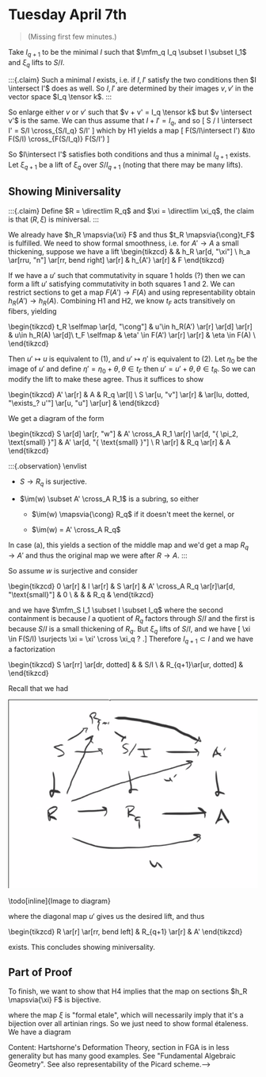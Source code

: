 # Tuesday April 7th

> (Missing first few minutes.)

Take $I_{q+1}$ to be the minimal $I$ such that $\mfm_q I_q \subset I \subset I_1$ and $\xi_q$ lifts to $S/I$.


:::{.claim}
Such a minimal $I$ exists, i.e. if $I, I'$ satisfy the two conditions then $I \intersect I'$ does as well.
So $I, I'$ are determined by their images $v, v'$ in the vector space $I_q \tensor k$.
:::

So enlarge either $v$ or $v'$ such that $v + v' = I_q \tensor k$ but $v \intersect v'$ is the same.
We can thus assume that $I + I' = I_q$, and so
\[
S / I \intersect I' = S/I \cross_{S/I_q} S/I'
\]
which by H1 yields a map
\[
F(S/I\intersect I') &\to F(S/I) \cross_{F(S/I_q)} F(S/I')
\]

So $I\intersect I'$ satisfies both conditions and thus a minimal $I_{q+1}$ exists.
Let $\xi_{q+1}$ be a lift of $\xi_q$ over $S/I_{q+1}$ (noting that there may be many lifts).

## Showing Miniversality

:::{.claim}
Define $R = \directlim R_q$ and $\xi = \directlim \xi_q$, the claim is that $(R, \xi)$ is miniversal.
:::

We already have $h_R \mapsvia{\xi} F$ and thus $t_R \mapsvia{\cong}t_F$ is fulfilled.
We need to show formal smoothness, i.e. for $A' \to A$ a small thickening, suppose we have a lift
\begin{tikzcd}
&
& h_R 
  \ar[d, "\xi"] 
\\
h_a 
  \ar[rru, "n"] 
  \ar[rr, bend right] 
  \ar[r] 
& h_{A'} 
  \ar[r] 
& F
\end{tikzcd}

If we have a $u'$ such that commutativity in square 1 holds (?) then we can form a lift $u'$ satisfying commutativity in both squares 1 and 2.
We can restrict sections to get a map $F(A') \to F(A)$ and using representability obtain $h_R(A') \to h_R(A)$.
Combining H1 and H2, we know $t_F$ acts transitively on fibers, yielding


\begin{tikzcd}
t_R \selfmap \ar[d, "\cong"] & u'\in h_R(A') \ar[r] \ar[d] \ar[r] & u\in h_R(A) \ar[d]\\
t_F \selfmap & \eta' \in F(A') \ar[r] \ar[r] & \eta \in F(A) \\
\end{tikzcd}

Then $u' \mapsto u$ is equivalent to (1), and $u' \mapsto \eta'$ is equivalent to (2).
Let $\eta_0$ be the image of $u'$ and define $\eta' = \eta_0 + \theta, \theta \in t_F$ then $u' = u' + \theta, \theta \in t_R$.
So we can modify the lift to make these agree.
Thus it suffices to show

\begin{tikzcd}
A' \ar[r] & A & R_q \ar[l] \\
S \ar[u, "v"] \ar[r] & \ar[lu, dotted, "\exists_? u'"] \ar[u, "u"] \ar[ur] &
\end{tikzcd}


We get a diagram of the form

\begin{tikzcd}
S 
  \ar[d] 
  \ar[r, "w"] 
& A' \cross_A R_1 
  \ar[r]
  \ar[d, "{ \pi_2, \text{small} }"] 
& A' 
  \ar[d, "{ \text{small} }"]
\\
R 
  \ar[r] 
& R_q 
  \ar[r] 
& A
\end{tikzcd}



:::{.observation}
\envlist

- $S \to R_q$ is surjective.

- $\im(w) \subset A' \cross_A R_1$ is a subring, so either

  - $\im(w) \mapsvia{\cong} R_q$ if it doesn't meet the kernel, or
  
  - $\im(w) = A' \cross_A R_q$

In case (a), this yields a section of the middle map and we'd get a map $R_q \to A'$ and thus the original map we were after $R \to A$.
:::

So assume $w$ is surjective and consider

\begin{tikzcd}
0 \ar[r] & I \ar[r] & S \ar[r] & A' \cross_A R_q \ar[r]\ar[d, "\text{small}"] & 0  \\
 & & & R_q &
\end{tikzcd}


and we have $\mfm_S I_1 \subset I \subset I_q$ where the second containment is because $I$ a quotient of $R_q$ factors through $S/I$ and the first is because $S/I$ is a small thickening of $R_q$.
But $\xi_q$ lifts of $S/I$, and we have
\[
\xi \in F(S/I) \surjects \xi = \xi' \cross \xi_q ?
.\]
Therefore $I_{q+1} \subset I$ and we have a factorization

\begin{tikzcd}
S \ar[rr] \ar[dr, dotted] & & S/I \\
& R_{q+1}\ar[ur, dotted] &
\end{tikzcd}

Recall that we had

![](figures/image_2020-04-07-13-17-11.png)

\todo[inline]{Image to diagram}

where the diagonal map $u'$ gives us the desired lift, and thus

\begin{tikzcd}
R \ar[r] \ar[rr, bend left] & R_{q+1} \ar[r] & A'
\end{tikzcd}

exists.
This concludes showing miniversality.

## Part of Proof

To finish, we want to show that H4 implies that the map on sections $h_R \mapsvia{\xi} F$ is bijective.

<!--\begin{tikzcd}-->
<!--& h_R -->
  <!--\ar[d, "\xi"]-->
<!--& h_A -->
  <!--\ar[rr, bend left, "\eta"] -->
<!--\\-->
<!--? -->
  <!--\ar[rru, "u"] -->
<!--& h_{A'} -->
  <!--\ar[r, "\eta'"] -->
  <!--\ar[ru, "\exists ! u'"] -->
<!--& F-->
<!--\end{tikzcd}-->


where the map $\xi$ is "formal etale", which will necessarily imply that it's a bijection over all artinian rings.
So we just need to show formal étaleness.
We have a diagram

<!--\begin{tikzcd}-->
<!--t_R \selfmap u'\in h_R(A') \ar[r] \ar[d] & u\in h_R(A) \ar[d] \\-->
<!--t_F \selfmap \eta' \in h_R(A') \ar[r] & \eta \in h_R(A)-->
<!--\end{tikzcd}-->

<!--where $u'$ exists by smoothness.-->

<!--Assume that are two $u', u''$, then $u' = u'' + \theta$ and $\im(u') = \im(u'') + \theta \implies \theta = 0$ and thus $u' = u''$.-->

<!--$\qed$-->


<!--We originally had two goals:-->

<!--1. Given a representable moduli functor (such as the Hilbert functor), we wanted to understand the local structure by analyzing the deformation functor at a given point.-->
<!--2. We want to use representability of the deformation functors to get global representability of the original functor.-->

<!--What can we now deduce about the local structure of functors using their deformation theory?-->

<!--Observation:-->
<!--Any two hulls $h_R \to F$ are isomorphic but not canonically.-->
<!--We can lift maps at every finite level and induct up, which is an isomorphism on tangent spaces and thus an isomorphism.-->
<!--The sketch: use smoothness to get the map, and the tangent space condition will imply the full isomorphism.-->

<!--Observation:-->
<!--Suppose that $F$ has an obstruction theory (not necessarily strong).-->
<!--This implies there exists a hull $h_R \mapsvia \xi F$.-->
<!--The obstruction theory of $F$ *gives* an obstruction theory of $h_R$:-->
<!--given $A' \to A$ a small thickening, we need a functorial assignment-->
<!--\[-->
<!--t_R = \mathrm{def} \selfmap h_R(A') \to h_R(A) \mapsvia{\mathrm{obs}} \mathrm{obs} \\-->
<!--\mathrm{def} \selfmap F(A') \to F(A) \mapsvia{\mathrm{obs}} \mathrm{obs}-->
<!--\]-->
<!--where there are vertical maps with equality on the edges.-->

<!--![](figures/image_2020-04-07-13-35-00.png)\-->

<!--By formal smoothness, $\eta'$ lifts to some $\xi'$, but using the transitivity of the action of the tangent space can fix this.-->

<!--We already had an obstruction theory of $R$, since we can always find a quotient-->
<!--\[-->
<!--I \to S = k[[t_R\dual]] \surjects R-->
<!--\]-->
<!--and $h_K$ has an obstruction theory-->

<!--- $\mathrm{def} = t_R = \qty{\mfm_R/\mfm_R^2}\dual$-->
<!--- $\mathrm{obs} = \qty{I/\mfm_S I}\dual$-->

<!--Fact (proof can be found in FGA):-->
<!--Any other obstruction theory $(\mathrm{def}', \mathrm{obs}')$ of $h_R$ admits an injection $\qty{I/\mfm_S I}\dual \injects \mathrm{obs}'$.-->

<!--Combining these three facts, we conclude the following:-->
<!--If $F$ has an obstruction theory $\mathrm{def}(F), \mathrm{obs}(F)$, then $F$ has a miniversal family $h_R \mapsvia \xi F$ with $R = S/ I$ a quotient of the formal power series ring over some ideal, where $S = k[[t_F\dual]]$.-->
<!--It follows that $\dim(I/\mfm_S I) \leq \dim \mathrm{obs}(F)$, and thus the minimal number of generators of $I$ (equal to the LHS by Nakayama) is bounded by the RHS.-->
<!--Thus-->
<!--\[-->
<!--\dim_k \mathrm{def}(F) \geq \dim R \geq \dim \mathrm{def}(F) - \dim \mathrm{obs}(F)-->
<!--.\]-->

<!--In particular, if $\dim(R) = \dim \mathrm{def}(F) - \dim \mathrm{obs}(F)$, then $R$ is a complete intersection.-->
<!--If $\dim(R) = \dim \mathrm{def}(R)$, the ideal doesn't have any generators, and $R \cong S$.-->
<!--In particular, if $\mathrm{obs}(F) = 0$, then $R \cong S$ is isomorphic to this power series ring.-->

<!--Finally, if $F$ is the deformation functor for a global representable functor, then $R = \hat{\OO}_{\mfm, p}$ is the completion of this local ring and the same things hold for this completion.-->
<!--Thus regularity can be checked on the completion.-->

<!--So if you have a representable functor with an obstruction theory (e.g. the Hilbert Scheme) with zero obstruction, then we have smoothness at that point.-->
<!--If we know something about the dimension at a point relative to the obstruction, we can deduce information about being a local intersection.-->
<!--So the deformation tells you the dimension of a minimal smooth embedding, and the obstruction is the maximal number of equations needed to cut it out locally.-->

<!--> Content: Hartshorne's Deformation Theory, section in FGA is in less generality but has many good examples. See "Fundamental Algebraic Geometry". See also representability of the Picard scheme.-->
